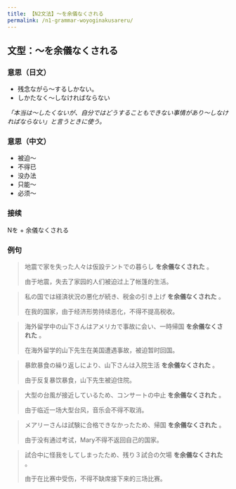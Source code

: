```yaml
---
title: 【N2文法】〜を余儀なくされる
permalink: /n1-grammar-woyoginakusareru/
---
```


## 文型：〜を余儀なくされる

### 意思（日文）

- 残念ながら～するしかない。 
- しかたなく～しなければならない

*「本当は～したくないが、自分ではどうすることもできない事情があり～しなければならない」と言うときに使う。*

### 意思（中文）

* 被迫～
* 不得已
* 没办法
* 只能～
* 必须～

### 接续

Nを + 余儀なくされる

### 例句

> 地震で家を失った人々は仮設テントでの暮らし **を余儀なくされた** 。
>
> 由于地震，失去了家园的人们被迫过上了帐篷的生活。

> 私の国では経済状況の悪化が続き、税金の引き上げ **を余儀なくされた** 。
>
> 在我的国家，由于经济形势持续恶化，不得不提高税收。

> 海外留学中の山下さんはアメリカで事故に会い、一時帰国 **を余儀なくされた** 。
>
> 在海外留学的山下先生在美国遭遇事故，被迫暂时回国。

> 暴飲暴食の繰り返しにより、山下さんは入院生活 **を余儀なくされた** 。
>
> 由于反复暴饮暴食，山下先生被迫住院。

> 大型の台風が接近しているため、コンサートの中止 **を余儀なくされた** 。
>
> 由于临近一场大型台风，音乐会不得不取消。

> メアリーさんは試験に合格できなかったため、帰国 **を余儀なくされた** 。
>
> 由于没有通过考试，Mary不得不返回自己的国家。

> 試合中に怪我をしてしまったため、残り３試合の欠場 **を余儀なくされた** 。
>
> 由于在比赛中受伤，不得不缺席接下来的三场比赛。
